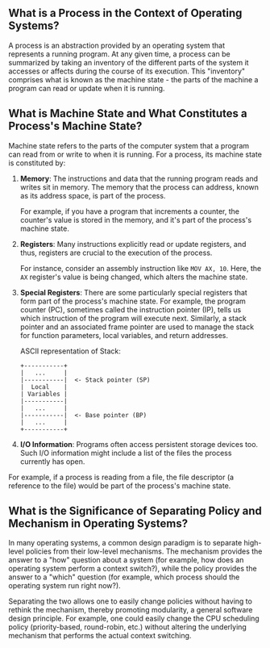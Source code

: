 ## What is a Process in the Context of Operating Systems?

A process is an abstraction provided by an operating system that represents a running program. At any given time, a process can be summarized by taking an inventory of the different parts of the system it accesses or affects during the course of its execution. This "inventory" comprises what is known as the machine state - the parts of the machine a program can read or update when it is running.

## What is Machine State and What Constitutes a Process's Machine State?

Machine state refers to the parts of the computer system that a program can read from or write to when it is running. For a process, its machine state is constituted by:

1. **Memory**: The instructions and data that the running program reads and writes sit in memory. The memory that the process can address, known as its address space, is part of the process.

    For example, if you have a program that increments a counter, the counter's value is stored in the memory, and it's part of the process's machine state.

2. **Registers**: Many instructions explicitly read or update registers, and thus, registers are crucial to the execution of the process. 

    For instance, consider an assembly instruction like `MOV AX, 10`. Here, the `AX` register's value is being changed, which alters the machine state.

3. **Special Registers**: There are some particularly special registers that form part of the process's machine state. For example, the program counter (PC), sometimes called the instruction pointer (IP), tells us which instruction of the program will execute next. Similarly, a stack pointer and an associated frame pointer are used to manage the stack for function parameters, local variables, and return addresses.

    ASCII representation of Stack:

    ```ascii
    +-----------+
    |   ...     |   
    |-----------|  <- Stack pointer (SP)
    |  Local    |
    | Variables |
    |-----------|
    |   ...     |
    |-----------|  <- Base pointer (BP)
    |   ...     |   
    +-----------+
    ```
  
4. **I/O Information**: Programs often access persistent storage devices too. Such I/O information might include a list of the files the process currently has open. 

For example, if a process is reading from a file, the file descriptor (a reference to the file) would be part of the process's machine state.

## What is the Significance of Separating Policy and Mechanism in Operating Systems?

In many operating systems, a common design paradigm is to separate high-level policies from their low-level mechanisms. The mechanism provides the answer to a "how" question about a system (for example, how does an operating system perform a context switch?), while the policy provides the answer to a "which" question (for example, which process should the operating system run right now?).

Separating the two allows one to easily change policies without having to rethink the mechanism, thereby promoting modularity, a general software design principle. For example, one could easily change the CPU scheduling policy (priority-based, round-robin, etc.) without altering the underlying mechanism that performs the actual context switching.

